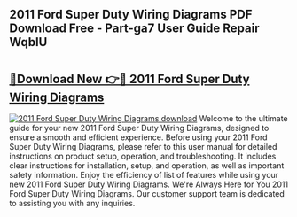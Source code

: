 ## 2011 Ford Super Duty Wiring Diagrams PDF Download Free - Part-ga7 User Guide Repair WqblU

# <h2><a href="http://dfqtdhq.blite.top/?on=2011+Ford+Super+Duty+Wiring+Diagrams">🔗Download New 👉🔴 2011 Ford Super Duty Wiring Diagrams</a></h2>

[![2011 Ford Super Duty Wiring Diagrams download](https://i.imgur.com/lujVjoI.png)](http://dfqtdhq.blite.top/?on=2011+Ford+Super+Duty+Wiring+Diagrams)
Welcome to the ultimate guide for your new 2011 Ford Super Duty Wiring Diagrams, designed to ensure a smooth and efficient experience. Before using your 2011 Ford Super Duty Wiring Diagrams, please refer to this user manual for detailed instructions on product setup, operation, and troubleshooting. It includes clear instructions for installation, setup, and operation, as well as important safety information. Enjoy the efficiency of list of features while using your new 2011 Ford Super Duty Wiring Diagrams. We're Always Here for You 2011 Ford Super Duty Wiring Diagrams. Our customer support team is dedicated to assisting you with any inquiries.
